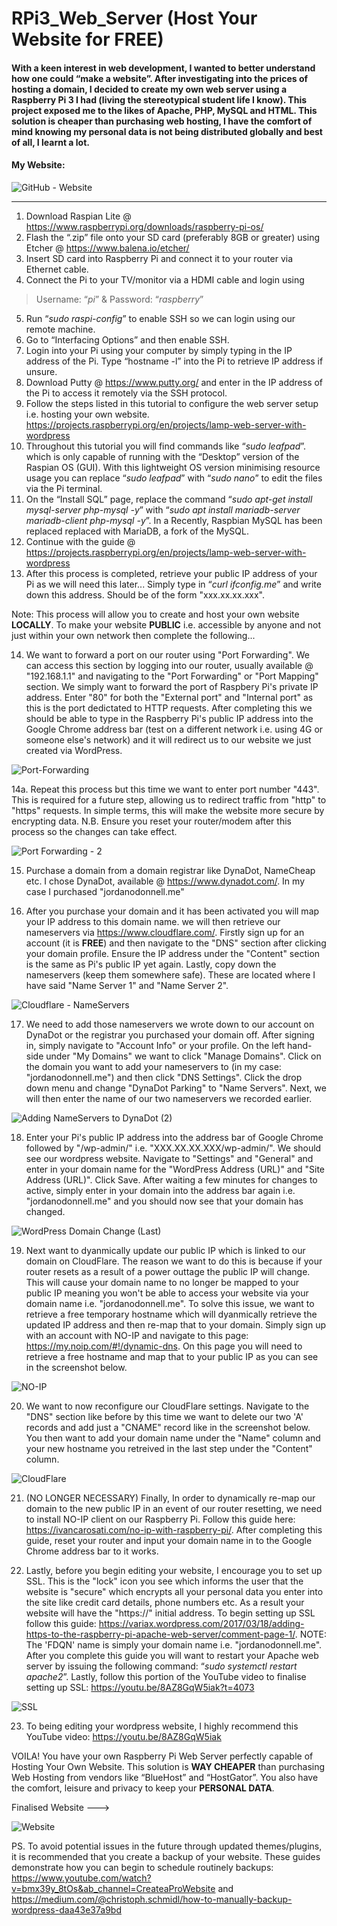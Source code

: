 # RPi3_Web_Server (Host Your Website for FREE)

#### With a keen interest in web development, I wanted to better understand how one could “make a website”. After investigating into the prices of hosting a domain, I decided to create my own web server using a Raspberry Pi 3 I had (living the stereotypical student life I know). This project exposed me to the likes of Apache, PHP, MySQL and HTML. This solution is cheaper than purchasing web hosting, I have the comfort of mind knowing my personal data is not being distributed globally and best of all, I learnt a lot. 

#### My Website: 

![GitHub - Website](https://user-images.githubusercontent.com/36043248/87041048-8c15c880-c1e9-11ea-8927-57134afa0477.PNG)

-------------------------------------------------------------------------------------------------------------------------------

1. Download Raspian Lite @ https://www.raspberrypi.org/downloads/raspberry-pi-os/
2. Flash the “.zip” file onto your SD card (preferably 8GB or greater) using Etcher @ https://www.balena.io/etcher/
3. Insert SD card into Raspberry Pi and connect it to your router via Ethernet cable.
4. Connect the Pi to your TV/monitor via a HDMI cable and login using 
>Username: “*pi*” & 
>Password: “*raspberry*”
5. Run “*sudo raspi-config*” to enable SSH so we can login using our remote machine.
6. Go to “Interfacing Options” and then enable SSH.
7. Login into your Pi using your computer by simply typing in the IP address of the Pi. Type “hostname -l” into the Pi to retrieve IP address if unsure.
8. Download Putty @ https://www.putty.org/ and enter in the IP address of the Pi to access it remotely via the SSH protocol.
9. Follow the steps listed in this tutorial to configure the web server setup i.e. hosting your own website. https://projects.raspberrypi.org/en/projects/lamp-web-server-with-wordpress
10. Throughout this tutorial you will find commands like “*sudo leafpad*”. which is only capable of running with the “Desktop” version of the Raspian OS (GUI). With this lightweight OS version minimising resource usage you can replace “*sudo leafpad*” with “*sudo nano*” to edit the files via the Pi terminal.
11. On the “Install SQL” page, replace the command “*sudo apt-get install mysql-server php-mysql -y*” with “*sudo apt install mariadb-server mariadb-client php-mysql -y*”. In a Recently, Raspbian MySQL has been replaced replaced with MariaDB, a fork of the MySQL. 
12. Continue with the guide @ https://projects.raspberrypi.org/en/projects/lamp-web-server-with-wordpress
13. After this process is completed, retrieve your public IP address of your Pi as we will need this later... Simply type in “*curl ifconfig.me*” and write down this address. Should be of the form "xxx.xx.xx.xxx". 

Note: This process will allow you to create and host your own website **LOCALLY**. To make your website **PUBLIC** i.e. accessible by anyone and not just within your own network then complete the following...

14. We want to forward a port on our router using "Port Forwarding". We can access this section by logging into our router, usually available @ "192.168.1.1" and navigating to the "Port Forwarding" or "Port Mapping" section. We simply want to forward the port of Raspbery Pi's private IP address. Enter "80" for both the "External port" and "Internal port" as this is the port dedictated to HTTP requests. After completing this we should be able to type in the Raspberry Pi's public IP address into the Google Chrome address bar (test on a different network i.e. using 4G or someone else's network) and it will redirect us to our website we just created via WordPress. 

![Port-Forwarding](https://user-images.githubusercontent.com/36043248/87045938-62ac6b00-c1f0-11ea-8148-92f37c479fbc.PNG)

14a. Repeat this process but this time we want to enter port number "443". This is required for a future step, allowing us to redirect traffic from "http" to "https" requests. In simple terms, this will make the website more secure by encrypting data. N.B. Ensure you reset your router/modem after this process so the changes can take effect.

![Port Forwarding - 2](https://user-images.githubusercontent.com/36043248/104127868-716d0980-535c-11eb-8494-2bf5bf484b7f.PNG)

15. Purchase a domain from a domain registrar like DynaDot, NameCheap etc. I chose DynaDot, available @ https://www.dynadot.com/. In my case I purchased "jordanodonnell.me"

16. After you purchase your domain and it has been activated you will map your IP address to this domain name. we will then retrieve our nameservers via https://www.cloudflare.com/. Firstly sign up for an account (it is **FREE**) and then navigate to the "DNS" section after clicking your domain profile. Ensure the IP address under the "Content" section is the same as Pi's public IP yet again. Lastly, copy down the nameservers (keep them somewhere safe). These are located where I have said "Name Server 1" and "Name Server 2".

![Cloudflare - NameServers](https://user-images.githubusercontent.com/36043248/87045160-773c3380-c1ef-11ea-96c2-093ca65a9cda.PNG)

17. We need to add those nameservers we wrote down to our account on DynaDot or the registrar you purchased your domain off. After signing in, simply navigate to "Account Info" or your profile. On the left hand-side under "My Domains" we want to click "Manage Domains". Click on the domain you want to add your nameservers to (in my case: "jordanodonnell.me") and then click "DNS Settings". Click the drop down menu and change "DynaDot Parking" to "Name Servers". Next, we will then enter the name of our two nameservers we recorded earlier.

![Adding NameServers to DynaDot (2)](https://user-images.githubusercontent.com/36043248/87045208-858a4f80-c1ef-11ea-8a70-d6f89c928592.PNG)

18. Enter your Pi's public IP address into the address bar of Google Chrome followed by "/wp-admin/" i.e. "XXX.XX.XX.XXX/wp-admin/". We should see our wordpress website. Navigate to "Settings" and "General" and enter in your domain name for the "WordPress Address (URL)" and "Site Address (URL)". Click Save. After waiting a few minutes for changes to active, simply enter in your domain into the address bar again i.e. "jordanodonnell.me" and you should now see that your domain has changed.

![WordPress Domain Change (Last)](https://user-images.githubusercontent.com/36043248/87045253-96d35c00-c1ef-11ea-8d43-54f08f23afd3.PNG)

19. Next want to dyanmically update our public IP which is linked to our domain on CloudFlare. The reason we want to do this is because if your router resets as a result of a power outtage the public IP will change. This will cause your domain name to no longer be mapped to your public IP meaning you won't be able to access your website via your domain name i.e. "jordanodonnell.me". To solve this issue, we want to retrieve a free temporary hostname which will dyanmically retrieve the updated IP address and then re-map that to your domain. Simply sign up with an account with NO-IP and navigate to this page: https://my.noip.com/#!/dynamic-dns. On this page you will need to retrieve a free hostname and map that to your public IP as you can see in the screenshot below. 

![NO-IP](https://user-images.githubusercontent.com/36043248/87309126-15900800-c514-11ea-887f-4b12ff6c26c8.PNG)

20. We want to now reconfigure our CloudFlare settings. Navigate to the "DNS" section like before by this time we want to delete our two 'A' records and add just a "CNAME" record like in the screenshot below. You then want to add your domain name under the "Name" column and your new hostname you retreived in the last step under the "Content" column.

![CloudFlare](https://user-images.githubusercontent.com/36043248/87309439-8505f780-c514-11ea-881a-e61391a2f928.PNG)

21. (NO LONGER NECESSARY) Finally, In order to dynamically re-map our domain to the new public IP in an event of our router resetting, we need to install NO-IP client on our Raspberry Pi. Follow this guide here: https://ivancarosati.com/no-ip-with-raspberry-pi/. After completing this guide, reset your router and input your domain name in to the Google Chrome address bar to it works.

22. Lastly, before you begin editing your website, I encourage you to set up SSL. This is the "lock" icon you see which informs the user that the website is "secure" which encrypts all your personal data you enter into the site like credit card details, phone numbers etc. As a result your website will have the "https://" initial address. To begin setting up SSL follow this guide: https://variax.wordpress.com/2017/03/18/adding-https-to-the-raspberry-pi-apache-web-server/comment-page-1/. NOTE: The 'FDQN' name is simply your domain name i.e. "jordanodonnell.me". After you complete this guide you will want to restart your Apache web server by issuing the following command: “*sudo systemctl restart apache2*”. Lastly, follow this portion of the YouTube video to finalise setting up SSL: https://youtu.be/8AZ8GqW5iak?t=4073

![SSL](https://user-images.githubusercontent.com/36043248/87311151-c7c8cf00-c516-11ea-93fd-971c7f727360.PNG)

23. To being editing your wordpress website, I highly recommend this YouTube video: https://youtu.be/8AZ8GqW5iak

VOILA! You have your own Raspberry Pi Web Server perfectly capable of Hosting Your Own Website. This solution is **WAY CHEAPER** than purchasing Web Hosting from vendors like “BlueHost” and “HostGator”. You also have the comfort, leisure and privacy to keep your **PERSONAL DATA**. 

Finalised Website --->

![Website](https://user-images.githubusercontent.com/36043248/87189430-894dcd00-c2e8-11ea-93b2-58587690324d.PNG)

PS. To avoid potential issues in the future through updated themes/plugins, it is recommended that you create a backup of your website. These guides demonstrate how you can begin to schedule routinely backups: https://www.youtube.com/watch?v=bmx39y_8tOs&ab_channel=CreateaProWebsite and https://medium.com/@christoph.schmidl/how-to-manually-backup-wordpress-daa43e37a9bd


